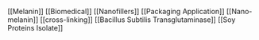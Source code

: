 [[Melanin]]
[[Biomedical]]
[[Nanofillers]]
[[Packaging Application]]
[[Nano-melanin]]
[[cross-linking]]
[[Bacillus Subtilis Transglutaminase]]
[[Soy Proteins Isolate]]
